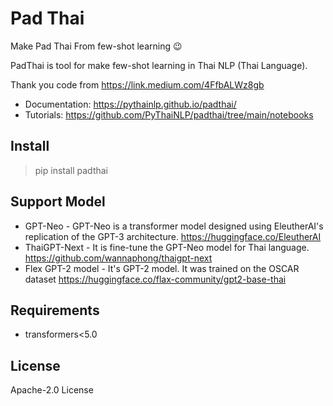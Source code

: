 # Pad Thai
Make Pad Thai From few-shot learning 😉

PadThai is tool for make few-shot learning in Thai NLP (Thai Language).

Thank you code from https://link.medium.com/4FfbALWz8gb

- Documentation: https://pythainlp.github.io/padthai/
- Tutorials: https://github.com/PyThaiNLP/padthai/tree/main/notebooks

## Install
> pip install padthai

## Support Model

- GPT-Neo - GPT-Neo is a transformer model designed using EleutherAI's replication of the GPT-3 architecture. https://huggingface.co/EleutherAI
- ThaiGPT-Next - It is fine-tune the GPT-Neo model for Thai language. https://github.com/wannaphong/thaigpt-next
- Flex GPT-2 model - It's GPT-2 model. It was trained on the OSCAR dataset https://huggingface.co/flax-community/gpt2-base-thai

## Requirements
- transformers<5.0

## License
Apache-2.0 License
